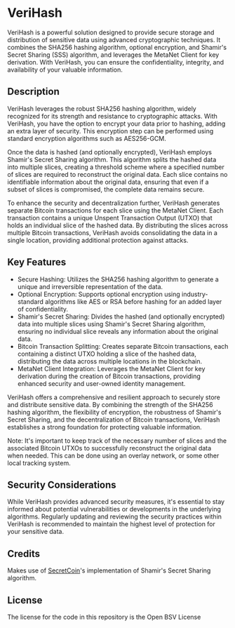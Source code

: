 # VeriHash

VeriHash is a powerful solution designed to provide secure storage and distribution of sensitive data using advanced cryptographic techniques. It combines the SHA256 hashing algorithm, optional encryption, and Shamir's Secret Sharing (SSS) algorithm, and leverages the MetaNet Client for key derivation. With VeriHash, you can ensure the confidentiality, integrity, and availability of your valuable information.

## Description

VeriHash leverages the robust SHA256 hashing algorithm, widely recognized for its strength and resistance to cryptographic attacks. With VeriHash, you have the option to encrypt your data prior to hashing, adding an extra layer of security. This encryption step can be performed using standard encryption algorithms such as AES256-GCM.

Once the data is hashed (and optionally encrypted), VeriHash employs Shamir's Secret Sharing algorithm. This algorithm splits the hashed data into multiple slices, creating a threshold scheme where a specified number of slices are required to reconstruct the original data. Each slice contains no identifiable information about the original data, ensuring that even if a subset of slices is compromised, the complete data remains secure.

To enhance the security and decentralization further, VeriHash generates separate Bitcoin transactions for each slice using the MetaNet Client. Each transaction contains a unique Unspent Transaction Output (UTXO) that holds an individual slice of the hashed data. By distributing the slices across multiple Bitcoin transactions, VeriHash avoids consolidating the data in a single location, providing additional protection against attacks.

## Key Features

- Secure Hashing: Utilizes the SHA256 hashing algorithm to generate a unique and irreversible representation of the data.
- Optional Encryption: Supports optional encryption using industry-standard algorithms like AES or RSA before hashing for an added layer of confidentiality.
- Shamir's Secret Sharing: Divides the hashed (and optionally encrypted) data into multiple slices using Shamir's Secret Sharing algorithm, ensuring no individual slice reveals any information about the original data.
- Bitcoin Transaction Splitting: Creates separate Bitcoin transactions, each containing a distinct UTXO holding a slice of the hashed data, distributing the data across multiple locations in the blockchain.
- MetaNet Client Integration: Leverages the MetaNet Client for key derivation during the creation of Bitcoin transactions, providing enhanced security and user-owned identity management.

VeriHash offers a comprehensive and resilient approach to securely store and distribute sensitive data. By combining the strength of the SHA256 hashing algorithm, the flexibility of encryption, the robustness of Shamir's Secret Sharing, and the decentralization of Bitcoin transactions, VeriHash establishes a strong foundation for protecting valuable information.

Note: It's important to keep track of the necessary number of slices and the associated Bitcoin UTXOs to successfully reconstruct the original data when needed. This can be done using an overlay network, or some other local tracking system.

## Security Considerations

While VeriHash provides advanced security measures, it's essential to stay informed about potential vulnerabilities or developments in the underlying algorithms. Regularly updating and reviewing the security practices within VeriHash is recommended to maintain the highest level of protection for your sensitive data.

## Credits
Makes use of [SecretCoin](https://github.com/mohrt/secretcoin)'s implementation of Shamir's Secret Sharing algorithm.

## License

The license for the code in this repository is the Open BSV License